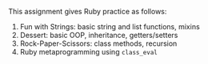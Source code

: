 This assignment gives Ruby practice as follows:

1. Fun with Strings: basic string and list functions, mixins
2. Dessert: basic OOP, inheritance, getters/setters
3. Rock-Paper-Scissors: class methods, recursion
4. Ruby metaprogramming using `class_eval`

